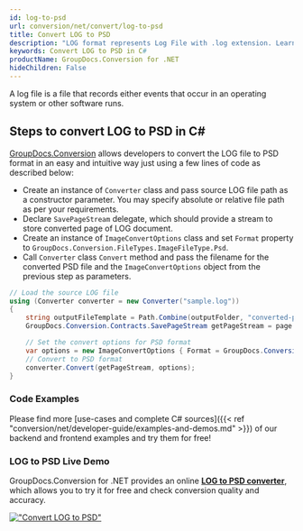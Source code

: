 ```yaml
---
id: log-to-psd
url: conversion/net/convert/log-to-psd
title: Convert LOG to PSD
description: "LOG format represents Log File with .log extension. Learn how to convert LOG to PSD file programmatically in C# language using GroupDocs.Conversion for .NET library."
keywords: Convert LOG to PSD in C#
productName: GroupDocs.Conversion for .NET
hideChildren: False
---
```


A log file is a file that records either events that occur in an operating system or other software runs.

## Steps to convert LOG to PSD in C#

[GroupDocs.Conversion](https://products.groupdocs.com/conversion/net) allows developers to convert the LOG file to PSD format in an easy and intuitive way just using a few lines of code as described below:

* Create an instance of `Converter` class and pass source LOG file path as a constructor parameter. You may specify absolute or relative file path as per your requirements. 
* Declare `SavePageStream` delegate, which should provide a stream to store converted page of LOG document.
* Create an instance of `ImageConvertOptions` class and set `Format` property to `GroupDocs.Conversion.FileTypes.ImageFileType.Psd`.
* Call `Converter` class `Convert` method and pass the filename for the converted PSD file and the `ImageConvertOptions` object from the previous step as parameters.

```csharp
// Load the source LOG file
using (Converter converter = new Converter("sample.log"))
{
    string outputFileTemplate = Path.Combine(outputFolder, "converted-page-{0}.psd");
    GroupDocs.Conversion.Contracts.SavePageStream getPageStream = page => new FileStream(string.Format(outputFileTemplate, page), FileMode.Create);

    // Set the convert options for PSD format
    var options = new ImageConvertOptions { Format = GroupDocs.Conversion.FileTypes.ImageFileType.Psd };   
    // Convert to PSD format
    converter.Convert(getPageStream, options);
}
```

### Code Examples

Please find more [use-cases and complete C# sources]({{< ref "conversion/net/developer-guide/examples-and-demos.md" >}}) of our backend and frontend examples and try them for free!

### LOG to PSD Live Demo

GroupDocs.Conversion for .NET provides an online [**LOG to PSD converter**](https://products.groupdocs.app/conversion/log-to-psd), which allows you to try it for free and check conversion quality and accuracy.

[!["Convert LOG to PSD"](conversion/net/images/convert-to-psd/convert-log-to-psd.png)](https://products.groupdocs.app/conversion/log-to-psd)